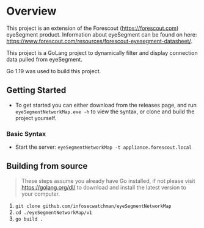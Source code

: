 # Overview

This project is an extension of the Forescout (<https://forescout.com>) eyeSegment product. Information about eyeSegment can be found on here: <https://www.forescout.com/resources/forescout-eyesegment-datasheet/>. 

This project is a GoLang project to dynamically filter and display connection data pulled from eyeSegment.

Go 1.19 was used to build this project.

## Getting Started

- To get started you can either download from the releases page, and run `eyeSegmentNetworkMap.exe -h` to view the syntax, or clone and build the project yourself.

### Basic Syntax

- Start the server:
```eyeSegmentNetworkMap -t appliance.forescout.local```

## Building from source
> These steps assume you already have Go installed, if not please visit <https://golang.org/dl/> to download and install the latest version to your computer.

1. ```git clone github.com/infosecwatchman/eyeSegmentNetworkMap```
2. ```cd ./eyeSegmentNetworkMap/v1```
3. ```go build .```
